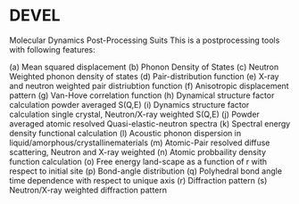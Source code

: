 # DEVEL
Molecular Dynamics Post-Processing Suits
This is a postprocessing tools with following features:

(a) Mean squared displacement
(b) Phonon Density of States 
(c) Neutron Weighted phonon density of states
(d) Pair-distribution function
(e) X-ray and neutron weighted pair distriubtion function
(f) Anisotropic displacement pattern
(g) Van-Hove correlation function
(h) Dynamical structure factor calculation powder averaged S(Q,E)
(i) Dynamics structure factor calculation single crystal, Neutron/X-ray weighted S(Q,E)
(j) Powder averaged atomic resolved Quasi-elastic-neutron spectra 
(k) Spectral energy density functional calculation
(l) Acoustic phonon dispersion in liquid/amorphous/crystallinematerials
(m) Atomic-Pair resolved diffuse scattering, Neutron and X-ray weighted 
(n) Atomic probbaility density function calculation 
(o) Free energy land-scape as a function of r with respect to initial site
(p) Bond-angle distribution
(q) Polyhedral bond angle time dependence with respect to unique axis
(r) Diffraction pattern
(s) Neutron/X-ray weighted diffraction pattern
